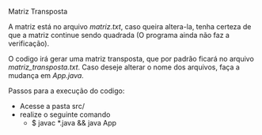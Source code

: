 Matriz Transposta

A matriz está no arquivo *matriz.txt*, caso queira altera-la, tenha certeza de que a matriz continue sendo quadrada (O programa ainda não faz a verificação).

O codigo irá gerar uma matriz transposta, que por padrão ficará no arquivo *matriz_transposta.txt*.
Caso deseje alterar o nome dos arquivos, faça a mudança em *App.java*.


Passos para a execução do codigo:
- Acesse a pasta src/
- realize o seguinte comando
  - $ javac *.java && java App

